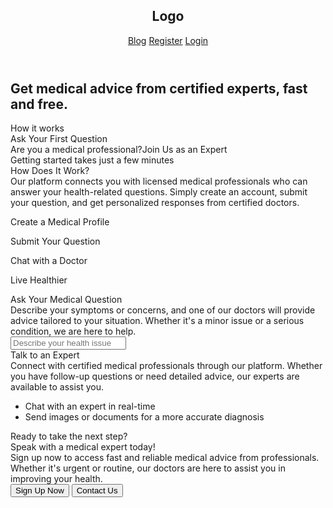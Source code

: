 <!DOCTYPE html>
<html lang="en">
<head>
    <meta charset="UTF-8">
    <meta http-equiv="X-UA-Compatible" content="IE=edge">
    <meta name="viewport" content="width=device-width, initial-scale=1.0">
    <meta name="description" content="Get medical advice from certified experts, fast and free.">
    <meta name="keywords" content="medical advice, doctor appointment, health questions">
    <title>Doctor Appointment Landing Page</title>
    <link rel="stylesheet" href="https://maxcdn.bootstrapcdn.com/font-awesome/4.7.0/css/font-awesome.min.css">
    <link rel="stylesheet" href="https://cdnjs.cloudflare.com/ajax/libs/normalize/5.0.0/normalize.min.css">
    <link rel="stylesheet" href="styles.css">     
</head>
<body>
  
<main>
  <section class="main-header">
    <div class="overlay">
      <div class="container">
        <header>
          <h1>Logo</h1>
          <nav class="nav" id="navbar">
            <a href="blog.html">Blog</a>
            <a href="">Register</a>
            <a class="active" href="">Login</a>
          </nav>
          <div class="menu" id="hamburger-menu"><i class="fa fa-bars"></i></div>
        </header>
        <div class="content">
          <div class="content-wrapper">
            <h2 class="blob">Get medical advice from certified experts, fast and free.</h2>
            <div class="button-wrapper">
              <div class="button work">How it works<span><i class="fa fa-arrow-down"></i></span></div>
              <div class="button ask">Ask Your First Question</div>
            </div>
          </div>
        </div>
      </div>
    </div>
  </section>

  <section id="how-it-works">
    <div class="container">
      <div class="intro">Are you a medical professional?<span>Join Us as an Expert<i class="fa fa-arrow-right"></i></span></div>
      <div class="slug">Getting started takes just a few minutes</div>
      <div class="title">How Does It Work?</div>
      <div class="content">Our platform connects you with licensed medical professionals who can answer your health-related questions. Simply create an account, submit your question, and get personalized responses from certified doctors.</div>
      <div class="icon-wrapper">
        <div class="icon"><i class="fa fa-heart"></i><p>Create a Medical Profile</p></div>
        <div class="icon"><i class="fa fa-question"></i><p>Submit Your Question</p></div>
        <div class="icon"><i class="fa fa-comments"></i><p>Chat with a Doctor</p></div>
        <div class="icon"><i class="fa fa-coffee"></i><p>Live Healthier</p></div>
      </div>
    </div>
  </section>

  <section id="question">
    <div class="title">Ask Your Medical Question</div>
    <div class="content">Describe your symptoms or concerns, and one of our doctors will provide advice tailored to your situation. Whether it's a minor issue or a serious condition, we are here to help.</div>
    <div class="form">
      <input type="text" placeholder="Describe your health issue"/><i class="fa fa-arrow-right"></i>
    </div>
  </section>

  <section id="talk">
    <div class="col-wrapper">
      <div class="col-50">
        <div class="title">Talk to an Expert</div>
        <div class="content">Connect with certified medical professionals through our platform. Whether you have follow-up questions or need detailed advice, our experts are available to assist you.</div>
        <div class="options">
          <ul>
            <li><span><i class="fa fa-check"></i></span>Chat with an expert in real-time</li>
            <li><span><i class="fa fa-check"></i></span>Send images or documents for a more accurate diagnosis</li>
          </ul>
        </div>
      </div>
      <div class="col-50"></div>
    </div>
  </section>

  <section id="signup">
    <div class="slug">Ready to take the next step?</div>
    <div class="title">Speak with a medical expert today!</div>
    <div class="content">Sign up now to access fast and reliable medical advice from professionals. Whether it's urgent or routine, our doctors are here to assist you in improving your health.</div>
    <div class="button-wrapper">
      <button class="highlight">Sign Up Now</button>
      <button>Contact Us</button>
    </div>
  </section>

  <section id="social-media">
    <!-- Social media section can be added here if needed -->
  </section>
</main>

<script src="script.js"></script>
</body>
</html>
